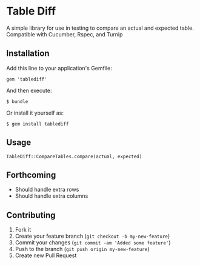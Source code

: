 # Table Diff

A simple library for use in testing to compare an actual and expected table. Compatible with Cucumber, Rspec, and Turnip

## Installation

Add this line to your application's Gemfile:

    gem 'tablediff'

And then execute:

    $ bundle

Or install it yourself as:

    $ gem install tablediff

## Usage

	TableDiff::CompareTables.compare(actual, expected)

## Forthcoming

* Should handle extra rows
* Should handle extra columns

## Contributing

1. Fork it
2. Create your feature branch (`git checkout -b my-new-feature`)
3. Commit your changes (`git commit -am 'Added some feature'`)
4. Push to the branch (`git push origin my-new-feature`)
5. Create new Pull Request
